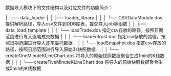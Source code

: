 
数据导入模块下的文件结构以及对应文件的功能简介：

│ ├── data_loader
│ │ ├── loader_library
│ │ │ └── CSVDataModule.dos  提供解析路径，导入csv文件到DDB库表，提交导入job等函数
│ │ ├── data_load_template
│ │ │ └── loadTrade.dos  指定csv存放的路径，按照日期范围进行导入逐笔成交数据
│ │ │ └── loadEntrust.dos  指定csv存放的路径，按照日期范围进行导入逐笔委托数据
│ │ │ └── loadSnapshot.dos  指定csv存放的路径，按照日期范围进行导入原始3s快照数据
│ │ │ └── createOneMinuteKLineChart.dos  将导入的原始快照数据聚合生成1min的K线数据
│ │ │ └── createFiveMinuteKLineChart.dos  将导入的原始快照数据聚合生成5min的K线数据
